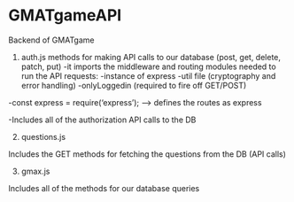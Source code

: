 # GMATgameAPI
Backend of GMATgame

1. auth.js
methods for making API calls to our database (post, get, delete, patch, put)
-it imports the middleware and routing modules needed to run the API requests:
-instance of express 
-util file (cryptography and error handling)
-onlyLoggedin (required to fire off GET/POST)
 
-const express = require(‘express’);
—> defines the routes as express

-Includes all of the authorization API calls to the DB

2. questions.js

Includes the GET methods for fetching the questions from the DB (API calls)

3. gmax.js

Includes all of the methods for our database queries
